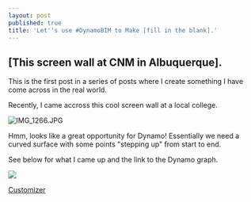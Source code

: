 ```yaml
---
layout: post
published: true
title: 'Let''s use #DynamoBIM to Make [fill in the blank].'
---
```

## [This screen wall at CNM in Albuquerque].

This is the first post in a series of posts where I create something I have come across in the real world.

Recently, I came accross this cool screen wall at a local college.

![IMG_1266.JPG]({{site.baseurl}}/img/IMG_1266.JPG)


Hmm, looks like a great opportunity for Dynamo! Essentially we need a curved surface with some points "stepping up" from start to end.

See below for what I came up and the link to the Dynamo graph.

![]({{site.baseurl}}/img/2070706-screenWall.gif)

[Customizer](https://dynamo.autodesk.com/share/595e6816918f9c7865e381b6)
